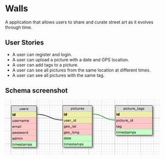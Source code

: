 # Walls
A application that allows users to share and curate street art as it evolves through time.

## User Stories
- A user can register and login.
- A user can upload a picture with a date and GPS location.
- A user can add tags to a picture.
- A user can see all pictures from the same location at different times.
- A user can see all pictures with the same tag.

## Schema screenshot
![Schema](./doc/walls-schema.png)
